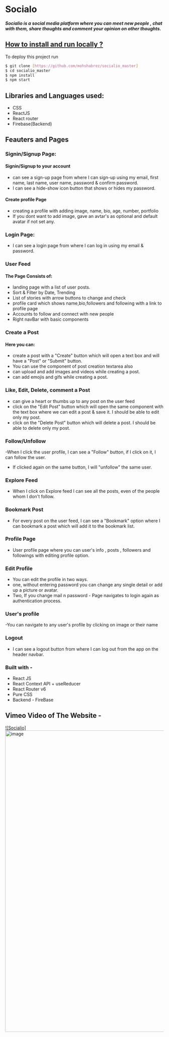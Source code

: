 # Socialo

***Socialio is a social media platform where you can meet new people , chat with them, share thoughts and comment your opinion on other thoughts.***

## [How to install and run locally ?](Socialo/README.md)

To deploy this project run

```bash
$ git clone [https://github.com/mohshabrez/socialio_master]
$ cd socialio_master
$ npm install
$ npm start
```


## Libraries and Languages used:
- CSS
- ReactJS
- React router
- Firebase(Backend)


## Feauters and Pages


### Signin/Signup Page:
#### Signin/Signup to your account

- can see a sign-up page from where I can sign-up using my email, first name, last name, user name, password & confirm password.
- I can see a hide-show icon button that shows or hides my password.

#### Create profile Page

- creating a profile with adding image, name, bio, age, number, portfolio
- If you dont want to add image, gave an avtar's as optional and default avatar if not set any.

### Login Page:

- I can see a login page from where I can log in using my email & password.

### User Feed

#### The Page Consists of:

- landing page with a list of user posts.
- Sort & Filter by Date, Trending
- List of stories with arrow buttons to change and check
- profile card which shows name,bio,followers and following with a link to profile page
- Accounts to follow and connect with new people
- Right navBar with basic components

### Create a Post
#### Here you can:

-  create a post with a  "Create" button which will open a text box and will have a "Post" or "Submit" button.
-  You can use the component of post creation textarea also
- can upload and add images and videos while creating a post.
- can add emojis and gifs while creating a post.


### Like, Edit, Delete, comment a Post

- can give a heart or thumbs up to any post on the user feed
- click on the "Edit Post" button which will open the same component with the text box where we can edit a post & save it. I should be able to edit only my post.
- click on the "Delete Post" button which will delete a post. I should be able to delete only my post.

###  Follow/Unfollow

-When I click the user profile, I can see a "Follow" button, if I click on it, I can follow the user.
- If clicked again on the same button, I will "unfollow" the same user.

### Explore Feed

- When I click on Explore feed I can see all the posts, even of the people whom I don't follow.


### Bookmark Post

- For every post on the user feed, I can see a "Bookmark" option where I can bookmark a post which will add it to the bookmark list.

### Profile Page

- User profile page where you can user's info , posts , followers and followings with editing profile option.

### Edit Profile

- You can edit the profile in two ways.
- one, without entering password you can change any single detail or add up a picture or avatar.
- Two, If you change mail n password - Page navigates to login again as authentication process.

### User's profile

-You can navigate to any user's profile by clicking on image or their name

### Logout

- I can see a logout button from where I can log out from the app on the header navbar.

### Built with -
- React JS
- React Context API + useReducer
- React Router v6
- Pure CSS
- Backend - FireBase


## Vimeo Video of The Website -

[![Socialio]<img width="956" alt="image" src="https://github.com/mohshabrez/socialio_master/assets/31725739/dbc4b02f-28e0-4e31-b26f-7e57191d1d8e">
](https://vimeo.com/843883512/9b5198fcce)
